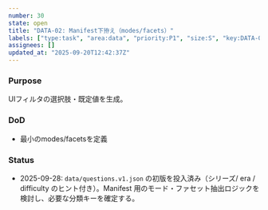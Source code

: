 ```yaml
---
number: 30
state: open
title: "DATA-02: Manifest下拵え（modes/facets）"
labels: ["type:task", "area:data", "priority:P1", "size:S", "key:DATA-02"]
assignees: []
updated_at: "2025-09-20T12:42:37Z"
---
```

### Purpose
UIフィルタの選択肢・既定値を生成。

### DoD
- 最小のmodes/facetsを定義

### Status
- 2025-09-28: `data/questions.v1.json` の初版を投入済み（シリーズ/ era / difficulty のヒント付き）。Manifest 用のモード・ファセット抽出ロジックを検討し、必要な分類キーを確定する。

